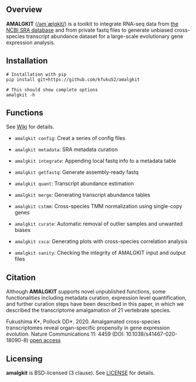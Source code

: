 ## Overview
**AMALGKIT** ([/əm`ælgkit/](http://ipa-reader.xyz/?text=%C9%99m%60%C3%A6lgkit&voice=Joanna)) is a toolkit to integrate RNA-seq data from [the NCBI SRA database](https://www.ncbi.nlm.nih.gov/sra) and from private fastq files to generate unbiased cross-species transcript abundance dataset for a large-scale evolutionary gene expression analysis.

## Installation
```
# Installation with pip
pip install git+https://github.com/kfuku52/amalgkit

# This should show complete options
amalgkit -h
```

## Functions
See [Wiki](https://github.com/kfuku52/amalgkit/wiki) for details.

- `amalgkit config`: Creat a series of config files

- `amalgkit metadata`: SRA metadata curation

- `amalgkit integrate`: Appending local fastq info to a metadata table

- `amalgkit getfastq`: Generate assembly-ready fastq

- `amalgkit quant`: Transcript abundance estimation

- `amalgkit merge`: Generating transcript abundance tables

- `amalgkit cstmm`: Cross-species TMM normalization using single-copy genes

- `amalgkit curate`: Automatic removal of outlier samples and unwanted biases

- `amalgkit csca`: Generating plots with cross-species correlation analysis

- `amalgkit sanity`: Checking the integrity of AMALGKIT input and output files

## Citation
Although **AMALGKIT** supports novel unpublished functions, some functionalities including metadata curation, expression level quantification, and further curation steps have been described in this paper, in which we described the transcriptome amalgamation of 21 vertebrate species.

Fukushima K*, Pollock DD*. 2020. Amalgamated cross-species transcriptomes reveal organ-specific propensity in gene expression evolution. Nature Communications 11: 4459 (DOI: 10.1038/s41467-020-18090-8) [open access](https://www.nature.com/articles/s41467-020-18090-8)

## Licensing
**amalgkit** is BSD-licensed (3 clause). See [LICENSE](LICENSE) for details.
